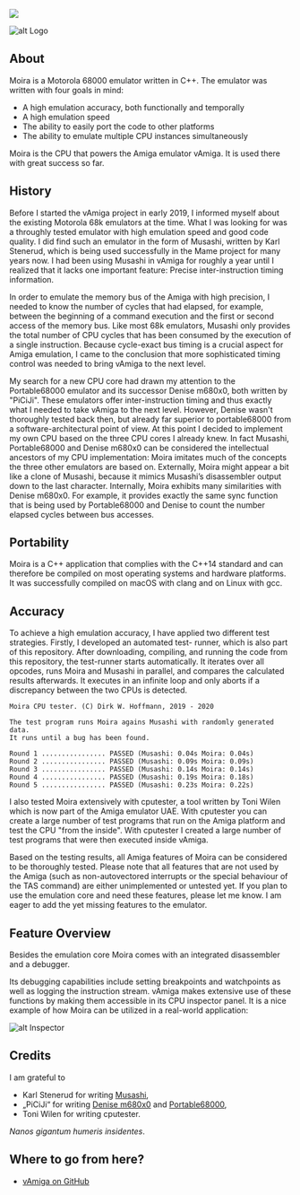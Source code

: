 ![](https://github.com/dirkwhoffmann/Moira/workflows/C%2FC++%20CI/badge.svg)

![alt Logo](http://www.dirkwhoffmann.de/vAMIGA/pics/MoiraBanner2.png)
  
## About

Moira is a Motorola 68000 emulator written in C++. The emulator was written with four goals in mind: 

- A high emulation accuracy, both functionally and temporally
- A high emulation speed
- The ability to easily port the code to other platforms
- The ability to emulate multiple CPU instances simultaneously

Moira is the CPU that powers the Amiga emulator vAmiga. It is used there with great success so far. 

## History

Before I started the vAmiga project in early 2019, I informed myself about the existing Motorola 68k emulators at the time. What I was looking for was a throughly tested emulator with high emulation speed and good code quality. I did find such an emulator in the form of Musashi, written by Karl Stenerud, which is being used successfully in the Mame project for many years now. I had been using Musashi in vAmiga for roughly a year until I realized that it lacks one important feature: Precise inter-instruction timing information.

In order to emulate the memory bus of the Amiga with high precision, I needed to know the number of cycles that had elapsed, for example, between the beginning of a command execution and the first or second access of the memory bus. Like most 68k emulators, Musashi only provides the total number of CPU cycles that has been consumed by the execution of a single instruction. Because cycle-exact bus timing is a crucial aspect for Amiga emulation, I came to the conclusion that more sophisticated timing control was needed to bring vAmiga to the next level.

My search for a new CPU core had drawn my attention to the Portable68000 emulator and its successor Denise m680x0, both written by "PiCiJi". These emulators offer inter-instruction timing and thus exactly what I needed to take vAmiga to the next level. However, Denise wasn't thoroughly tested back then, but  already far superior to portable68000 from a software-architectural point of view.  At this point I decided to implement my own CPU based on the three CPU cores I already knew. In fact Musashi, Portable68000 and Denise m680x0 can be considered the intellectual ancestors of my CPU implementation: Moira imitates much of the concepts the three other emulators are based on. Externally, Moira might appear a bit like a clone of Musashi, because it mimics Musashi’s disassembler output down to the last character. Internally, Moira exhibits  many similarities with Denise m680x0. For example, it provides exactly the same sync function that is being used by Portable68000 and Denise to count the number elapsed cycles between bus accesses. 
  
## Portability
  
Moira is a C++ application that complies with the C++14 standard and can therefore be compiled on most operating systems and hardware platforms. It was successfully compiled on macOS with clang and on Linux with gcc. 
  
## Accuracy

To achieve a high emulation accuracy, I have applied two different test strategies. Firstly, I developed an automated test- runner, which is also part of this repository. After downloading, compiling, and running the code from this repository, the test-runner starts automatically. It iterates over all opcodes, runs Moira and Musashi in parallel, and compares the calculated results afterwards. It executes in an infinite loop and only aborts if a discrepancy between the two CPUs is detected.

```   
Moira CPU tester. (C) Dirk W. Hoffmann, 2019 - 2020

The test program runs Moira agains Musashi with randomly generated data.
It runs until a bug has been found.

Round 1 ................ PASSED (Musashi: 0.04s Moira: 0.04s)
Round 2 ................ PASSED (Musashi: 0.09s Moira: 0.09s)
Round 3 ................ PASSED (Musashi: 0.14s Moira: 0.14s)
Round 4 ................ PASSED (Musashi: 0.19s Moira: 0.18s)
Round 5 ................ PASSED (Musashi: 0.23s Moira: 0.22s)
```

I also tested Moira extensively with cputester, a tool written by Toni Wilen which is now part of the Amiga emulator UAE. With cputester you can create a large number of test programs that run on the Amiga platform and test the CPU "from the inside".  With cputester I created a large number of test programs that were then executed inside vAmiga.

Based on the testing results, all Amiga features of Moira can be considered to be thoroughly tested. Please note that all features that are not used by the Amiga (such as non-autovectored interrupts or the special behaviour of the TAS command) are either unimplemented or untested yet. If you plan to use the emulation core and need these features, please let me know. I am eager to add the yet missing features to the emulator.

## Feature Overview

Besides the emulation core Moira comes with an integrated disassembler and a debugger.

Its debugging capabilities include setting breakpoints and watchpoints as well as logging the instruction stream. vAmiga makes extensive use of these functions by making them accessible in its CPU inspector panel. It is a nice example of how Moira can be utilized in a real-world application:

![alt Inspector](http://www.dirkwhoffmann.de/vAMIGA/pics/MoiraPanel.jpg)

## Credits

I am grateful to 

- Karl Stenerud for writing [Musashi](https://github.com/kstenerud/Musashi),
- „PiCiJi“ for writing [Denise m680x0](https://bitbucket.org/piciji/denise/src/master/emulation/processor) and [Portable68000](https://sourceforge.net/projects/portable68000),
- Toni Wilen for writing cputester.

*Nanos gigantum humeris insidentes*.

## Where to go from here?

- [vAmiga on GitHub](https://github.com/dirkwhoffmann/vAMIGA)
